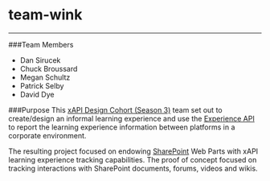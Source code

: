 # team-wink
---

###Team Members
- Dan Sirucek
- Chuck Broussard
- Megan Schultz
- Patrick Selby
- David Dye

###Purpose
This [xAPI Design Cohort (Season 3)](http://www.adlnet.gov/from-adl-team-member-craig-wiggins-xapi-design-cohort-season-3-kickoff/index.html) team set out to create/design an informal learning experience and use the [Experience API](https://github.com/adlnet/xapi-spec) to report the learning experience information between platforms in a corporate environment.

The resulting project focused on endowing [SharePoint](https://www.wikiwand.com/en/SharePoint) Web Parts with xAPI learning experience tracking capabilities. The proof of concept focused on tracking interactions with SharePoint documents, forums, videos and wikis.

